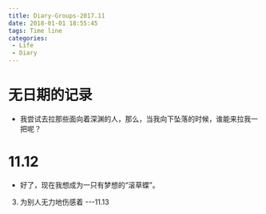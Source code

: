 ```yaml
---
title: Diary-Groups-2017.11
date: 2018-01-01 18:55:45
tags: Time line
categories: 
 - Life
 - Diary
---
```

# 无日期的记录
* 我尝试去拉那些面向着深渊的人，那么，当我向下坠落的时候，谁能来拉我一把呢？
# 11.12
* 好了，现在我想成为一只有梦想的“滚草蝶”。   
3. 为别人无力地伤感着   ---11.13
